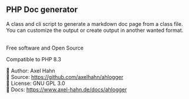 <html>
<div class="hero">
  <h2>PHP Doc generator</h2>
  A class and cli script to generate a markdown doc page from a class file.<br>
  You can customize the output or create output in another wanted format.<br>

</div>
</html>

<br>

Free software and Open Source

Compatible to PHP 8.3

👤 Author: Axel Hahn \
📄 Source: <https://github.com/axelhahn/ahlogger> \
📜 License: GNU GPL 3.0 \
📗 Docs: <https://www.axel-hahn.de/docs/ahlogger>
